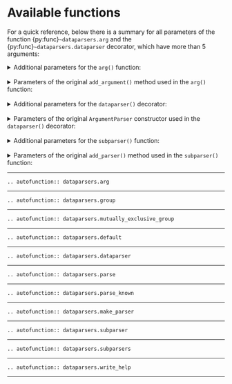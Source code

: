 # Available functions

For a quick reference, below there is a summary for all parameters of the function {py:func}`~dataparsers.arg` and the {py:func}`~dataparsers.dataparser`
decorator, which have more than 5 arguments:

<details>
<summary>Additional parameters for the <code>arg()</code> function:</summary>
<br>

|             Name              |                              Quick description                              |
| :---------------------------: | :-------------------------------------------------------------------------: |
|        [`name_or_flags`](./2_available_functions.md#name-or-flags)        |                A list of option strings, starting with `-`.                 |
|            [`group`](./2_available_functions.md#group)            |          A previously defined `ClassVar` using function {py:func}`~dataparsers.group`           |
|  [`mutually_exclusive_group`](./2_available_functions.md#mutually-exclusive-group)   | A previously defined `ClassVar` using function {py:func}`~dataparsers.mutually_exclusive_group` |
|         [`group_title`](./2_available_functions.md#group-title)         |          The title (or a simple id integer) of the argument group           |
| [`mutually_exclusive_group_id`](./2_available_functions.md#mutually-exclusive-group-id) |       The name (or a simple integer) of the mutually exclusive group        |
|          [`make_flag`](./2_available_functions.md#make-flag)          |              Wether to force the automatic creation of a flag               |

</details>
<br>
<details>
<summary>Parameters of the original <code>add_argument()</code> method used in the <code>arg()</code> function:</summary>
<br>

|    Name    |                            Quick description                            |
| :--------: | :---------------------------------------------------------------------: |
|  [`action`](./2_available_functions.md#action)  |                  The basic type of action to be taken                   |
|  [`nargs`](./2_available_functions.md#nargs)   |      The number of command-line arguments that should be consumed       |
|  [`const`](./2_available_functions.md#const)   |      A constant value required by some action and nargs selections      |
| [`default`](./2_available_functions.md#default)  |   The value produced if the argument is absent from the command line    |
|   [`type`](./2_available_functions.md#type)   |     The type to which the command-line argument should be converted     |
| [`choices`](./2_available_functions.md#choices)  |           A sequence of the allowable values for the argument           |
| [`required`](./2_available_functions.md#required) |          Whether or not the command-line option may be omitted          |
|   [`help`](./2_available_functions.md#help)   |              A brief description of what the argument does              |
| [`metavar`](./2_available_functions.md#metavar)  |               A name for the argument in usage messages.                |
|   [`dest`](./2_available_functions.md#dest)   | The name of the attribute to be added to the object returned (not used) |

</details>
<br>
<details>
<summary>Additional parameters for the <code>dataparser()</code> decorator:</summary>
<br>

|                 Name                 |                  Quick description                  |
| :----------------------------------: | :-------------------------------------------------: |
|        [`groups_descriptions`](./2_available_functions.md#groups-descriptions)         |   A dictionary with argument groups descriptions    |
| [`required_mutually_exclusive_groups`](./2_available_functions.md#required-mutually-exclusive-groups) |             A dictionary with booleans              |
|            [`default_bool`](./2_available_functions.md#default-bool)            | The default boolean value used in in boolean fields |
|           [`help_formatter`](./2_available_functions.md#help-formatter)           |  A formatter function used to format the help text  |

</details>
<br>
<details>
<summary>Parameters of the original <code>ArgumentParser</code> constructor used in the <code>dataparser()</code> decorator:</summary>
<br>

|          Name           |                     Quick description                     |
| :---------------------: | :-------------------------------------------------------: |
|         [`prog`](./2_available_functions.md#prog)          |                  The name of the program                  |
|         [`usage`](./2_available_functions.md#usage)         |          The string describing the program usage          |
|      [`description`](./2_available_functions.md#description)      |         Text to display before the argument help          |
|        [`epilog`](./2_available_functions.md#epilog)         |          Text to display after the argument help          |
|        [`parents`](./2_available_functions.md#parents)        |             A list of ArgumentParser objects              |
|    [`formatter_class`](./2_available_functions.md#formatter-class)    |          A class for customizing the help output          |
|     [`prefix_chars`](./2_available_functions.md#prefix-chars)      |   The set of characters that prefix optional arguments    |
| [`fromfile_prefix_chars`](./2_available_functions.md#fromfile-prefix-chars) |                   The set of characters                   |
|   [`argument_default`](./2_available_functions.md#argument-default)    |          The global default value for arguments           |
|   [`conflict_handler`](./2_available_functions.md#conflict-handler)    |     The strategy for resolving conflicting optionals      |
|       [`add_help`](./2_available_functions.md#add-help)        |          Add a `-h/--help` option to the parser           |
|     [`allow_abbrev`](./2_available_functions.md#allow-abbrev)      |           Allows long options to be abbreviated           |
|     [`exit_on_error`](./2_available_functions.md#exit-on-error)     | Determines whether or not ArgumentParser exits with error |

</details>
<br>
<details>
<summary>Additional parameters for the <code>subparser()</code> function:</summary>
<br>

|    Name    |                     Quick description                      |
| :--------: | :--------------------------------------------------------: |
| [`defaults`](./2_available_functions.md#defaults) | A dictionary with subparser level default attribute values |

</details>
<br>
<details>
<summary>Parameters of the original <code>add_parser()</code> method used in the <code>subparser()</code> function:</summary>
<br>

|   Name    |                                  Quick description                                  |
| :-------: | :---------------------------------------------------------------------------------: |
| `aliases` | An additional argument which allows multiple strings to refer to the same subparser |
|  [`help`](./2_available_functions.md#help)   |                      A help message for the subparser command                       |

Note: `add_parser()` accepts all kwargs of `ArgumentParser` constructor. It also accepts its own [`help`](./2_available_functions.md#help) and `aliases`
kwargs.

</details>

---



```{eval-rst}
.. autofunction:: dataparsers.arg
```
---
```{eval-rst}
.. autofunction:: dataparsers.group
```
---
```{eval-rst}
.. autofunction:: dataparsers.mutually_exclusive_group
```
---
```{eval-rst}
.. autofunction:: dataparsers.default
```
---
```{eval-rst}
.. autofunction:: dataparsers.dataparser
```
---
```{eval-rst}
.. autofunction:: dataparsers.parse
```
---
```{eval-rst}
.. autofunction:: dataparsers.parse_known
```
---
```{eval-rst}
.. autofunction:: dataparsers.make_parser
```
---
```{eval-rst}
.. autofunction:: dataparsers.subparser
```
---
```{eval-rst}
.. autofunction:: dataparsers.subparsers
```
---
```{eval-rst}
.. autofunction:: dataparsers.write_help
```
---
